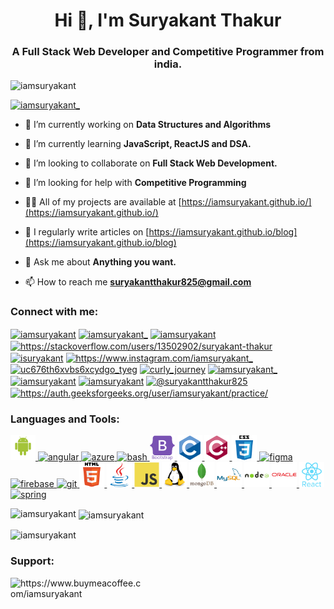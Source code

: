 <h1 align="center">Hi 👋, I'm Suryakant Thakur</h1>
<h3 align="center">A Full Stack Web Developer and Competitive Programmer from india.</h3>

<p align="left"> <img src="https://komarev.com/ghpvc/?username=iamsuryakant&label=Profile%20views&color=0e75b6&style=flat" alt="iamsuryakant" /> </p>


<p align="left"> <a href="https://twitter.com/iamsuryakant_" target="blank"><img src="https://img.shields.io/twitter/follow/iamsuryakant_?logo=twitter&style=for-the-badge" alt="iamsuryakant_" /></a> </p>

- 🔭 I’m currently working on **Data Structures and Algorithms**

- 🌱 I’m currently learning **JavaScript, ReactJS and DSA.**

- 👯 I’m looking to collaborate on **Full Stack Web Development.**

- 🤝 I’m looking for help with **Competitive Programming**

- 👨‍💻 All of my projects are available at [https://iamsuryakant.github.io/](https://iamsuryakant.github.io/)

- 📝 I regularly write articles on [https://iamsuryakant.github.io/blog](https://iamsuryakant.github.io/blog)

- 💬 Ask me about **Anything you want.**

- 📫 How to reach me **suryakantthakur825@gmail.com**

<h3 align="left">Connect with me:</h3>
<p align="left">
<a href="https://dev.to/iamsuryakant" target="blank"><img align="center" src="https://raw.githubusercontent.com/rahuldkjain/github-profile-readme-generator/master/src/images/icons/Social/devto.svg" alt="iamsuryakant" height="30" width="40" /></a>
<a href="https://twitter.com/iamsuryakant_" target="blank"><img align="center" src="https://raw.githubusercontent.com/rahuldkjain/github-profile-readme-generator/master/src/images/icons/Social/twitter.svg" alt="iamsuryakant_" height="30" width="40" /></a>
<a href="https://linkedin.com/in/iamsuryakant" target="blank"><img align="center" src="https://raw.githubusercontent.com/rahuldkjain/github-profile-readme-generator/master/src/images/icons/Social/linked-in-alt.svg" alt="iamsuryakant" height="30" width="40" /></a>
<a href="https://stackoverflow.com/users/https://stackoverflow.com/users/13502902/suryakant-thakur" target="blank"><img align="center" src="https://raw.githubusercontent.com/rahuldkjain/github-profile-readme-generator/master/src/images/icons/Social/stack-overflow.svg" alt="https://stackoverflow.com/users/13502902/suryakant-thakur" height="30" width="40" /></a>
<a href="https://fb.com/isuryakant" target="blank"><img align="center" src="https://raw.githubusercontent.com/rahuldkjain/github-profile-readme-generator/master/src/images/icons/Social/facebook.svg" alt="isuryakant" height="30" width="40" /></a>
<a href="https://instagram.com/https://www.instagram.com/iamsuryakant_" target="blank"><img align="center" src="https://raw.githubusercontent.com/rahuldkjain/github-profile-readme-generator/master/src/images/icons/Social/instagram.svg" alt="https://www.instagram.com/iamsuryakant_" height="30" width="40" /></a>
<a href="https://www.youtube.com/c/uc676th6xvbs6xcydgo_tyeg" target="blank"><img align="center" src="https://raw.githubusercontent.com/rahuldkjain/github-profile-readme-generator/master/src/images/icons/Social/youtube.svg" alt="uc676th6xvbs6xcydgo_tyeg" height="30" width="40" /></a>
<a href="https://www.codechef.com/users/curly_journey" target="blank"><img align="center" src="https://cdn.jsdelivr.net/npm/simple-icons@3.1.0/icons/codechef.svg" alt="curly_journey" height="30" width="40" /></a>
<a href="https://www.hackerrank.com/iamsuryakant_" target="blank"><img align="center" src="https://raw.githubusercontent.com/rahuldkjain/github-profile-readme-generator/master/src/images/icons/Social/hackerrank.svg" alt="iamsuryakant_" height="30" width="40" /></a>
<a href="https://codeforces.com/profile/iamsuryakant" target="blank"><img align="center" src="https://raw.githubusercontent.com/rahuldkjain/github-profile-readme-generator/master/src/images/icons/Social/codeforces.svg" alt="iamsuryakant" height="30" width="40" /></a>
<a href="https://www.leetcode.com/iamsuryakant" target="blank"><img align="center" src="https://raw.githubusercontent.com/rahuldkjain/github-profile-readme-generator/master/src/images/icons/Social/leet-code.svg" alt="iamsuryakant" height="30" width="40" /></a>
<a href="https://www.hackerearth.com/@suryakantthakur825" target="blank"><img align="center" src="https://raw.githubusercontent.com/rahuldkjain/github-profile-readme-generator/master/src/images/icons/Social/hackerearth.svg" alt="@suryakantthakur825" height="30" width="40" /></a>
<a href="https://auth.geeksforgeeks.org/user/https://auth.geeksforgeeks.org/user/iamsuryakant/practice/" target="blank"><img align="center" src="https://raw.githubusercontent.com/rahuldkjain/github-profile-readme-generator/master/src/images/icons/Social/geeks-for-geeks.svg" alt="https://auth.geeksforgeeks.org/user/iamsuryakant/practice/" height="30" width="40" /></a>
</p>

<h3 align="left">Languages and Tools:</h3>
<p align="left"> <a href="https://developer.android.com" target="_blank" rel="noreferrer"> <img src="https://raw.githubusercontent.com/devicons/devicon/master/icons/android/android-original-wordmark.svg" alt="android" width="40" height="40"/> </a> <a href="https://angular.io" target="_blank" rel="noreferrer"> <img src="https://angular.io/assets/images/logos/angular/angular.svg" alt="angular" width="40" height="40"/> </a> <a href="https://azure.microsoft.com/en-in/" target="_blank" rel="noreferrer"> <img src="https://www.vectorlogo.zone/logos/microsoft_azure/microsoft_azure-icon.svg" alt="azure" width="40" height="40"/> </a> <a href="https://www.gnu.org/software/bash/" target="_blank" rel="noreferrer"> <img src="https://www.vectorlogo.zone/logos/gnu_bash/gnu_bash-icon.svg" alt="bash" width="40" height="40"/> </a> <a href="https://getbootstrap.com" target="_blank" rel="noreferrer"> <img src="https://raw.githubusercontent.com/devicons/devicon/master/icons/bootstrap/bootstrap-plain-wordmark.svg" alt="bootstrap" width="40" height="40"/> </a> <a href="https://www.cprogramming.com/" target="_blank" rel="noreferrer"> <img src="https://raw.githubusercontent.com/devicons/devicon/master/icons/c/c-original.svg" alt="c" width="40" height="40"/> </a> <a href="https://www.w3schools.com/cpp/" target="_blank" rel="noreferrer"> <img src="https://raw.githubusercontent.com/devicons/devicon/master/icons/cplusplus/cplusplus-original.svg" alt="cplusplus" width="40" height="40"/> </a> <a href="https://www.w3schools.com/css/" target="_blank" rel="noreferrer"> <img src="https://raw.githubusercontent.com/devicons/devicon/master/icons/css3/css3-original-wordmark.svg" alt="css3" width="40" height="40"/> </a> <a href="https://www.figma.com/" target="_blank" rel="noreferrer"> <img src="https://www.vectorlogo.zone/logos/figma/figma-icon.svg" alt="figma" width="40" height="40"/> </a> <a href="https://firebase.google.com/" target="_blank" rel="noreferrer"> <img src="https://www.vectorlogo.zone/logos/firebase/firebase-icon.svg" alt="firebase" width="40" height="40"/> </a> <a href="https://git-scm.com/" target="_blank" rel="noreferrer"> <img src="https://www.vectorlogo.zone/logos/git-scm/git-scm-icon.svg" alt="git" width="40" height="40"/> </a> <a href="https://www.w3.org/html/" target="_blank" rel="noreferrer"> <img src="https://raw.githubusercontent.com/devicons/devicon/master/icons/html5/html5-original-wordmark.svg" alt="html5" width="40" height="40"/> </a> <a href="https://www.java.com" target="_blank" rel="noreferrer"> <img src="https://raw.githubusercontent.com/devicons/devicon/master/icons/java/java-original.svg" alt="java" width="40" height="40"/> </a> <a href="https://developer.mozilla.org/en-US/docs/Web/JavaScript" target="_blank" rel="noreferrer"> <img src="https://raw.githubusercontent.com/devicons/devicon/master/icons/javascript/javascript-original.svg" alt="javascript" width="40" height="40"/> </a> <a href="https://www.linux.org/" target="_blank" rel="noreferrer"> <img src="https://raw.githubusercontent.com/devicons/devicon/master/icons/linux/linux-original.svg" alt="linux" width="40" height="40"/> </a> <a href="https://www.mongodb.com/" target="_blank" rel="noreferrer"> <img src="https://raw.githubusercontent.com/devicons/devicon/master/icons/mongodb/mongodb-original-wordmark.svg" alt="mongodb" width="40" height="40"/> </a> <a href="https://www.mysql.com/" target="_blank" rel="noreferrer"> <img src="https://raw.githubusercontent.com/devicons/devicon/master/icons/mysql/mysql-original-wordmark.svg" alt="mysql" width="40" height="40"/> </a> <a href="https://nodejs.org" target="_blank" rel="noreferrer"> <img src="https://raw.githubusercontent.com/devicons/devicon/master/icons/nodejs/nodejs-original-wordmark.svg" alt="nodejs" width="40" height="40"/> </a> <a href="https://www.oracle.com/" target="_blank" rel="noreferrer"> <img src="https://raw.githubusercontent.com/devicons/devicon/master/icons/oracle/oracle-original.svg" alt="oracle" width="40" height="40"/> </a> <a href="https://reactjs.org/" target="_blank" rel="noreferrer"> <img src="https://raw.githubusercontent.com/devicons/devicon/master/icons/react/react-original-wordmark.svg" alt="react" width="40" height="40"/> </a> <a href="https://spring.io/" target="_blank" rel="noreferrer"> <img src="https://www.vectorlogo.zone/logos/springio/springio-icon.svg" alt="spring" width="40" height="40"/> </a> </p>



<p><img align="left" src="https://github-readme-stats.vercel.app/api/top-langs?username=iamsuryakant&show_icons=true&locale=en&layout=compact" alt="iamsuryakant" /></p>

<p>&nbsp;<img align="center" src="https://github-readme-stats.vercel.app/api?username=iamsuryakant&show_icons=true&locale=en" alt="iamsuryakant" /></p>

<p><img align="center" src="https://github-readme-streak-stats.herokuapp.com/?user=iamsuryakant&" alt="iamsuryakant" /></p>


<h3 align="left">Support:</h3>
<p><a href="https://www.buymeacoffee.com/https://www.buymeacoffee.com/iamsuryakant"> <img align="left" src="https://cdn.buymeacoffee.com/buttons/v2/default-yellow.png" height="50" width="210" alt="https://www.buymeacoffee.com/iamsuryakant" /></a></p><br><br>

